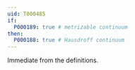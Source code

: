 ```yaml
---
uid: T000485
if:
  P000189: true # metrizable continuum
then:
  P000188: true # Hausdroff continuum
---
```


Immediate from the definitions.
